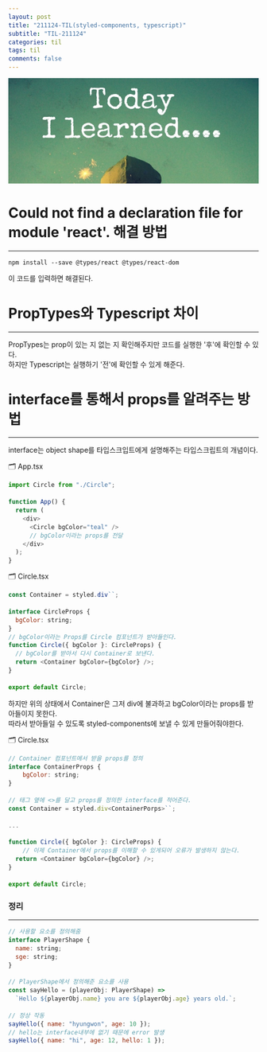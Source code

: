 ```yaml
---
layout: post
title: "211124-TIL(styled-components, typescript)"
subtitle: "TIL-211124"
categories: til
tags: til
comments: false
---
```


![1-1](/assets/img/TIL.jpeg)

# Could not find a declaration file for module 'react'. 해결 방법

---

```
npm install --save @types/react @types/react-dom
```

이 코드를 입력하면 해결된다.

# PropTypes와 Typescript 차이

---

PropTypes는 prop이 있는 지 없는 지 확인해주지만 코드를 실행한 '후'에 확인할 수 있다.  
하지만 Typescript는 실행하기 '전'에 확인할 수 있게 해준다.

# interface를 통해서 props를 알려주는 방법

---

interface는 object shape를 타입스크입트에게 설명해주는 타입스크립트의 개념이다.

🗂 App.tsx

```js
import Circle from "./Circle";

function App() {
  return (
    <div>
      <Circle bgColor="teal" />
      // bgColor이라는 props를 전달
    </div>
  );
}
```

🗂 Circle.tsx

```js
const Container = styled.div``;

interface CircleProps {
  bgColor: string;
}
// bgColor이라는 Props를 Circle 컴포넌트가 받아들인다.
function Circle({ bgColor }: CircleProps) {
  // bgColor를 받아서 다시 Container로 보낸다.
  return <Container bgColor={bgColor} />;
}

export default Circle;
```

하지만 위의 상태에서 Container은 그저 div에 불과하고 bgColor이라는 props를 받아들이지 못한다.  
따라서 받아들일 수 있도록 styled-components에 보낼 수 있게 만들어줘야한다.

🗂 Circle.tsx

```js
// Container 컴포넌트에서 받을 props를 정의
interface ContainerProps {
    bgColor: string;
}

// 태그 옆에 <>를 달고 props를 정의한 interface를 적어준다.
const Container = styled.div<ContainerPorps>``;

...

function Circle({ bgColor }: CircleProps) {
    // 이제 Container에서 props를 이해할 수 있게되어 오류가 발생하지 않는다.
  return <Container bgColor={bgColor} />;
}

export default Circle;
```

### 정리

---

```js
// 사용할 요소를 정의해줌
interface PlayerShape {
  name: string;
  sge: string;
}

// PlayerShape에서 정의해준 요소를 사용
const sayHello = (playerObj: PlayerShape) =>
  `Hello ${playerObj.name} you are ${playerObj.age} years old.`;

// 정상 작동
sayHello({ name: "hyungwon", age: 10 });
// hello는 interface내부에 없기 때문에 error 발생
sayHello({ name: "hi", age: 12, hello: 1 });
```
